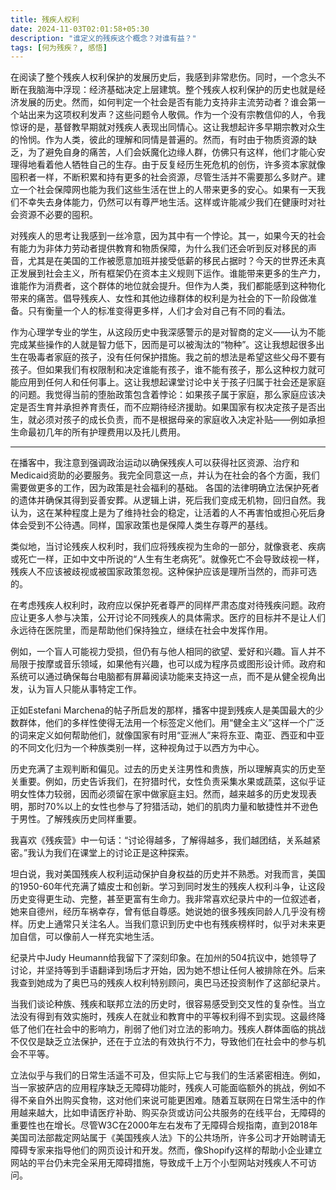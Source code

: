 ```yaml
---
title: 残疾人权利
date: 2024-11-03T02:01:58+05:30
description: "谁定义的残疾这个概念？对谁有益？"
tags: [何为残疾？, 感悟]
---
```



在阅读了整个残疾人权利保护的发展历史后，我感到非常悲伤。同时，一个念头不断在我脑海中浮现：经济基础决定上层建筑。整个残疾人权利保护的历史也就是经济发展的历史。然而，如何判定一个社会是否有能力支持非主流劳动者？谁会第一个站出来为这项权利发声？这些问题令人敬佩。作为一个没有宗教信仰的人，令我惊讶的是，基督教早期就对残疾人表现出同情心。这让我想起许多早期宗教对众生的怜悯。作为人类，彼此的理解和同情是普遍的。然而，有时由于物质资源的缺乏，为了避免自身的痛苦，人们会妖魔化边缘人群，仿佛只有这样，他们才能心安理得地看着他人牺牲自己的生存。由于反复经历生死危机的创伤，许多资本家就像囤积者一样，不断积累和持有更多的社会资源，尽管生活并不需要那么多财产。建立一个社会保障网也能为我们这些生活在世上的人带来更多的安心。如果有一天我们不幸失去身体能力，仍然可以有尊严地生活。这样或许能减少我们在健康时对社会资源不必要的囤积。

对残疾人的思考让我感到一丝冷意，因为其中有一个悖论。其一，如果今天的社会有能力为非体力劳动者提供教育和物质保障，为什么我们还会听到反对移民的声音，尤其是在美国的工作被愿意加班并接受低薪的移民占据时？今天的世界还未真正发展到社会主义，所有框架仍在资本主义规则下运作。谁能带来更多的生产力，谁能作为消费者，这个群体的地位就会提升。但作为人类，我们都能感到这种物化带来的痛苦。倡导残疾人、女性和其他边缘群体的权利是为社会的下一阶段做准备。只有衡量一个人的标准变得更多样，人们才会对自己有不同的看法。

作为心理学专业的学生，从这段历史中我深感警示的是对智商的定义——认为不能完成某些操作的人就是智力低下，因而是可以被淘汰的“物种”。这让我想起很多出生在吸毒者家庭的孩子，没有任何保护措施。我之前的想法是希望这些父母不要有孩子。但如果我们有权限制和决定谁能有孩子，谁不能有孩子，那么这种权力就可能应用到任何人和任何事上。这让我想起课堂讨论中关于孩子归属于社会还是家庭的问题。我觉得当前的堕胎政策包含着悖论：如果孩子属于家庭，那么家庭应该决定是否生育并承担养育责任，而不应期待经济援助。如果国家有权决定孩子是否出生，就必须对孩子的成长负责，而不是根据母亲的家庭收入决定补贴——例如承担生命最初几年的所有护理费用以及托儿费用。


---

在播客中，我注意到强调政治运动以确保残疾人可以获得社区资源、治疗和Medicaid资助的必要服务。我完全同意这一点，并认为在社会的各个方面，我们需要做更多的工作，因为政策是社会福利的基础。
各国的法律明确立法保护死者的遗体并确保其得到妥善安葬。从逻辑上讲，死后我们变成无机物，回归自然。我认为，这在某种程度上是为了维持社会的稳定，让活着的人不再害怕或担心死后身体会受到不公待遇。同样，国家政策也是保障人类生存尊严的基线。

类似地，当讨论残疾人权利时，我们应将残疾视为生命的一部分，就像衰老、疾病或死亡一样，正如中文中所说的“人生有生老病死”。就像死亡不会导致歧视一样，残疾人不应该被歧视或被国家政策忽视。这种保护应该是理所当然的，而非可选的。

在考虑残疾人权利时，政府应以保护死者尊严的同样严肃态度对待残疾问题。政府应让更多人参与决策，公开讨论不同残疾人的具体需求。医疗的目标并不是让人们永远待在医院里，而是帮助他们保持独立，继续在社会中发挥作用。

例如，一个盲人可能视力受损，但仍有与他人相同的欲望、爱好和兴趣。盲人并不局限于按摩或音乐领域，如果他有兴趣，也可以成为程序员或图形设计师。政府和系统可以通过确保每台电脑都有屏幕阅读功能来支持这一点，而不是从健全视角出发，认为盲人只能从事特定工作。

正如Estefani Marchena的帖子所启发的那样，播客中提到残疾人是美国最大的少数群体，他们的多样性使得无法用一个标签定义他们。用“健全主义”这样一个广泛的词来定义如何帮助他们，就像国家有时用“亚洲人”来将东亚、南亚、西亚和中亚的不同文化归为一个种族类别一样，这种视角过于以西方为中心。

历史充满了主观判断和偏见。过去的历史关注男性和贵族，所以理解真实的历史至关重要。例如，历史告诉我们，在狩猎时代，女性负责采集水果或蔬菜，这似乎证明女性体力较弱，因而必须留在家中做家庭主妇。然而，越来越多的历史发现表明，那时70%以上的女性也参与了狩猎活动，她们的肌肉力量和敏捷性并不逊色于男性。了解残疾历史同样重要。

我喜欢《残疾营》中一句话：“讨论得越多，了解得越多，我们越团结，关系越紧密。”我认为我们在课堂上的讨论正是这种探索。

坦白说，我对美国残疾人权利运动保护自身权益的历史并不熟悉。对我而言，美国的1950-60年代充满了嬉皮士和创新。学习到同时发生的残疾人权利斗争，让这段历史变得更生动、完整，甚至更富有生命力。我非常喜欢纪录片中的一位叙述者，她来自德州，经历车祸幸存，曾有低自尊感。她说她的很多残疾同龄人几乎没有榜样。历史上通常只关注名人。当我们意识到历史中也有残疾榜样时，似乎对未来更加自信，可以像前人一样充实地生活。

纪录片中Judy Heumann给我留下了深刻印象。在加州的504抗议中，她领导了讨论，并坚持等到手语翻译到场后才开始，因为她不想让任何人被排除在外。后来我查到她成为了奥巴马的残疾人权利特别顾问，奥巴马还投资制作了这部纪录片。

当我们谈论种族、残疾和联邦立法的历史时，很容易感受到交叉性的复杂性。当立法没有得到有效实施时，残疾人在就业和教育中的平等权利得不到实现。这最终降低了他们在社会中的影响力，削弱了他们对立法的影响力。残疾人群体面临的挑战不仅仅是缺乏立法保护，还在于立法的有效执行不力，导致他们在社会中的参与机会不平等。

立法似乎与我们的日常生活遥不可及，但实际上它与我们的生活紧密相连。例如，当一家披萨店的应用程序缺乏无障碍功能时，残疾人可能面临额外的挑战，例如不得不亲自外出购买食物，这对他们来说可能更困难。随着互联网在日常生活中的作用越来越大，比如申请医疗补助、购买杂货或访问公共服务的在线平台，无障碍的重要性也在增长。尽管W3C在2000年左右发布了无障碍合规指南，直到2018年美国司法部裁定网站属于《美国残疾人法》下的公共场所，许多公司才开始聘请无障碍专家来指导他们的网页设计和开发。然而，像Shopify这样的帮助小企业建立网站的平台仍未完全采用无障碍措施，导致成千上万个小型网站对残疾人不可访问。
